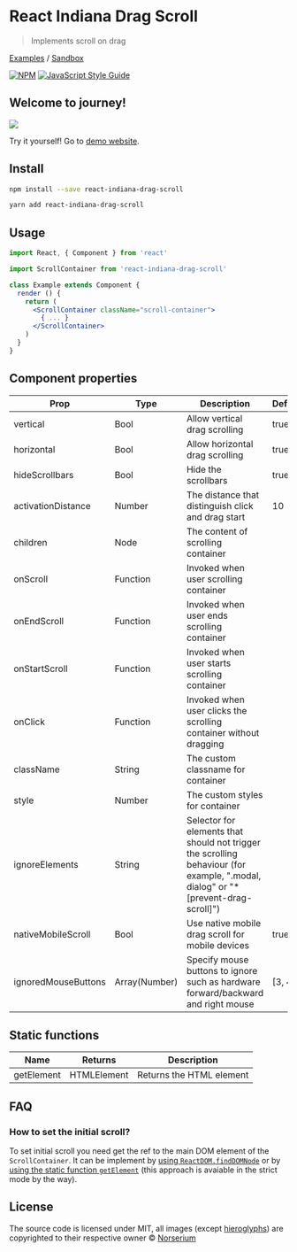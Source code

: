 # React Indiana Drag Scroll

> Implements scroll on drag

[Examples](https://norserium.github.io/react-indiana-drag-scroll/) / [Sandbox](https://codesandbox.io/s/react-indiana-drag-scroll-default-iw9xh)

[![NPM](https://img.shields.io/npm/v/react-indiana-drag-scroll.svg)](https://www.npmjs.com/package/react-indiana-drag-scroll) [![JavaScript Style Guide](https://img.shields.io/badge/code_style-standard-brightgreen.svg)](https://standardjs.com)

## Welcome to journey!

![](https://github.com/norserium/react-indiana-drag-scroll/blob/master/example/demo.gif?raw=true)

Try it yourself! Go to [demo website](https://norserium.github.io/react-indiana-drag-scroll/).

## Install

```bash
npm install --save react-indiana-drag-scroll
```

```bash
yarn add react-indiana-drag-scroll
```

## Usage

```jsx
import React, { Component } from 'react'

import ScrollContainer from 'react-indiana-drag-scroll'

class Example extends Component {
  render () {
    return (
      <ScrollContainer className="scroll-container">
        { ... }
      </ScrollContainer>
    )
  }
}
```

## Component properties

| Prop                | Type          | Description                                                                               | Default |
| ------------------- | ------------- | ----------------------------------------------------------------------------------------- | ------- |
| vertical            | Bool          | Allow vertical drag scrolling                                                             | true    |
| horizontal          | Bool          | Allow horizontal drag scrolling                                                           | true    |
| hideScrollbars      | Bool          | Hide the scrollbars                                                                       | true    |
| activationDistance  | Number        | The distance that distinguish click and drag start                                        | 10      |
| children            | Node          | The content of scrolling container                                                        |
| onScroll            | Function      | Invoked when user scrolling container                                                     |
| onEndScroll         | Function      | Invoked when user ends scrolling container                                                |
| onStartScroll       | Function      | Invoked when user starts scrolling container                                              |
| onClick             | Function      | Invoked when user clicks the scrolling container without dragging                         |
| className           | String        | The custom classname for container                                                        |
| style               | Number        | The custom styles for container                                                           |
| ignoreElements      | String        | Selector for elements that should not trigger the scrolling behaviour (for example, ".modal, dialog" or "\*[prevent-drag-scroll]") |
| nativeMobileScroll  | Bool          | Use native mobile drag scroll for mobile devices                                          | true
| ignoredMouseButtons | Array(Number) | Specify mouse buttons to ignore such as hardware forward/backward and right mouse         | [3, 4]

## Static functions

| Name               | Returns     | Description                                                                            |
| ------------------ | ----------- | -------------------------------------------------------------------------------------- |
| getElement         | HTMLElement | Returns the HTML element                                                               |


## FAQ

### How to set the initial scroll?

To set initial scroll you need get the ref to the main DOM element of the `ScrollContainer`. It can be implement by [using `ReactDOM.findDOMNode`](https://codesandbox.io/s/react-indiana-drag-scroll-initial-scroll-finddomnode-dvdop) or by [using the static function `getElement`](https://codesandbox.io/s/react-indiana-drag-scroll-initial-scroll-getelement-99o6q) (this approach is avaiable in the strict mode by the way).

## License

The source code is licensed under MIT, all images (except [hieroglyphs](https://www.freepik.com/free-vector/ancient-egypt-hieroglyphics-background-with-flat-design_2754100.htm)) are copyrighted to their respective owner © [Norserium](https://github.com/norserium)
